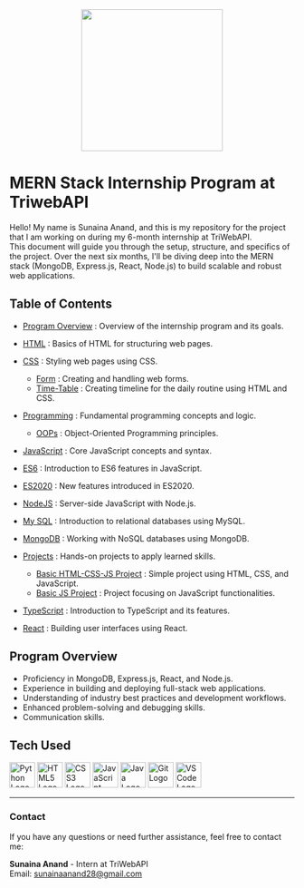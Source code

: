 <div align="center">
<img src="https://app.innmind.com/cdn/storage/userFiles/FHxg5j9jj53fzo9CB/original/logo.png" height="250px" widhth ="250px" ></img>
</div>



# MERN Stack Internship Program at TriwebAPI

Hello! My name is Sunaina Anand, and this is my repository for the project that I am working on during my 6-month internship at TriWebAPI.  
This document will guide you through the setup, structure, and specifics of the project. Over the next six months, I'll be diving deep into the MERN stack (MongoDB, Express.js, React, Node.js) to build scalable and robust web applications.


## Table of Contents

- [Program Overview](#program-overview) : Overview of the internship program and its goals.
- [HTML](https://github.com/SunainaAnand28/TriwebAPI-Learning/tree/main/HTML/form#readme) : Basics of HTML for structuring web pages.

  
- [CSS](https://github.com/SunainaAnand28/TriwebAPI-Learning/tree/main/CSS#readme) : Styling web pages using CSS. 
  - [Form](https://github.com/SunainaAnand28/TriwebAPI-Learning/tree/main/CSS/form#readme) :  Creating and handling web forms.
  - [Time-Table](https://github.com/SunainaAnand28/TriwebAPI-Learning/tree/main/CSS/TIme-Table#readme) : Creating timeline for the daily routine using HTML and CSS.
- [Programming](https://github.com/SunainaAnand28/TriwebAPI-Learning/tree/main/Programming#readme) : Fundamental programming concepts and logic.
  - [OOPs](https://github.com/SunainaAnand28/TriwebAPI-Learning/tree/main/Programming/OOPs#readme) :  Object-Oriented Programming principles.
- [JavaScript](https://github.com/SunainaAnand28/TriwebAPI-Learning/tree/main/JavaScript#readme) : Core JavaScript concepts and syntax.
- [ES6](https://github.com/SunainaAnand28/TriwebAPI-Learning/tree/main/ES6#readme) : Introduction to ES6 features in JavaScript.
- [ES2020](https://github.com/SunainaAnand28/TriwebAPI-Learning/tree/main/ES2020#readme) : New features introduced in ES2020.
- [NodeJS](https://github.com/SunainaAnand28/TriwebAPI-Learning/tree/main/NodeJS#readme) : Server-side JavaScript with Node.js.

- [My SQL](https://github.com/SunainaAnand28/TriwebAPI-Learning/tree/main/My%20SQL#readme) : Introduction to relational databases using MySQL.
- [MongoDB](https://github.com/SunainaAnand28/TriwebAPI-Learning/tree/main/MongoDB#readme) : Working with NoSQL databases using MongoDB.
- [Projects](https://github.com/SunainaAnand28/TriwebAPI-Learning/tree/main/Projects#readme) : Hands-on projects to apply learned skills.
  - [Basic HTML-CSS-JS Project](https://github.com/SunainaAnand28/TriwebAPI-Learning/tree/main/Projects/Basic%20HTML-CSS-JS%20Project#readme) : Simple project using HTML, CSS, and JavaScript.
  - [Basic JS Project](https://github.com/SunainaAnand28/TriwebAPI-Learning/tree/main/Projects/BasicJSProject#readme) : Project focusing on JavaScript functionalities.
- [TypeScript](https://github.com/SunainaAnand28/TriwebAPI-Learning/tree/main/TypeScript#readme) : Introduction to TypeScript and its features.
- [React](https://github.com/SunainaAnand28/TriwebAPI-Learning/tree/main/React#readme) : Building user interfaces using React.

## Program Overview

- Proficiency in MongoDB, Express.js, React, and Node.js.
- Experience in building and deploying full-stack web applications.
- Understanding of industry best practices and development workflows.
- Enhanced problem-solving and debugging skills.
- Communication skills.

## Tech Used

<p align="left">
  <img src="https://cdn.jsdelivr.net/gh/devicons/devicon/icons/python/python-original.svg" height="45" alt="Python Logo"/>
  <img src="https://cdn.jsdelivr.net/gh/devicons/devicon/icons/html5/html5-original.svg" height="45" alt="HTML5 Logo"/>
  <img src="https://cdn.jsdelivr.net/gh/devicons/devicon/icons/css3/css3-original.svg" height="45" alt="CSS3 Logo"/>
  <img src="https://cdn.jsdelivr.net/gh/devicons/devicon/icons/javascript/javascript-original.svg" height="45" alt="JavaScript Logo"/>
  <img src="https://cdn.jsdelivr.net/gh/devicons/devicon/icons/java/java-original.svg" height="45" alt="Java Logo"/>
  <img src="https://cdn.jsdelivr.net/gh/devicons/devicon/icons/git/git-original.svg" height="45" alt="Git Logo"/>
  <img src="https://cdn.jsdelivr.net/gh/devicons/devicon/icons/vscode/vscode-original.svg" height="45" alt="VSCode Logo"/>
</p>
<hr>

### Contact

<p>If you have any questions or need further assistance, feel free to contact me:</p>

<p>
    <strong>Sunaina Anand</strong> - Intern at TriWebAPI<br>
    Email: <a href="mailto:sunainaanand28@gmail.com">sunainaanand28@gmail.com</a>
</p>
